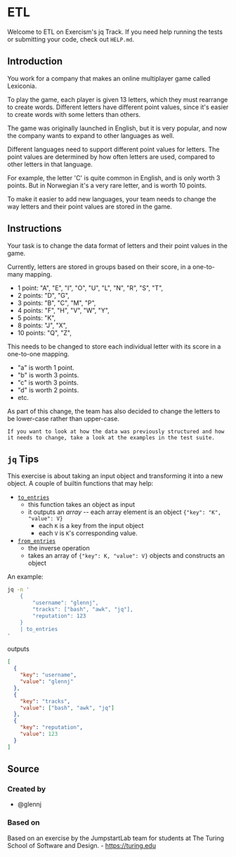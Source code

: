 # ETL

Welcome to ETL on Exercism's jq Track.
If you need help running the tests or submitting your code, check out `HELP.md`.

## Introduction

You work for a company that makes an online multiplayer game called Lexiconia.

To play the game, each player is given 13 letters, which they must rearrange to create words.
Different letters have different point values, since it's easier to create words with some letters than others.

The game was originally launched in English, but it is very popular, and now the company wants to expand to other languages as well.

Different languages need to support different point values for letters.
The point values are determined by how often letters are used, compared to other letters in that language.

For example, the letter 'C' is quite common in English, and is only worth 3 points.
But in Norwegian it's a very rare letter, and is worth 10 points.

To make it easier to add new languages, your team needs to change the way letters and their point values are stored in the game.

## Instructions

Your task is to change the data format of letters and their point values in the game.

Currently, letters are stored in groups based on their score, in a one-to-many mapping.

- 1 point: "A", "E", "I", "O", "U", "L", "N", "R", "S", "T",
- 2 points: "D", "G",
- 3 points: "B", "C", "M", "P",
- 4 points: "F", "H", "V", "W", "Y",
- 5 points: "K",
- 8 points: "J", "X",
- 10 points: "Q", "Z",

This needs to be changed to store each individual letter with its score in a one-to-one mapping.

- "a" is worth 1 point.
- "b" is worth 3 points.
- "c" is worth 3 points.
- "d" is worth 2 points.
- etc.

As part of this change, the team has also decided to change the letters to be lower-case rather than upper-case.

~~~~exercism/note
If you want to look at how the data was previously structured and how it needs to change, take a look at the examples in the test suite.
~~~~

## `jq` Tips

This exercise is about taking an input object and transforming it into a new object.
A couple of builtin functions that may help:

- [`to_entries`][x_entries]
  - this function takes an object as input
  - it outputs an _array_ -- each array element is an object `{"key": "K", "value": V}`
    - each `K` is a key from the input object
    - each `V` is `K`'s corresponding value.
- [`from_entries`][x_entries]
  - the inverse operation
  - takes an array of `{"key": K, "value": V}` objects and constructs an object

An example:

```sh
jq -n '
    {
        "username": "glennj",
        "tracks": ["bash", "awk", "jq"],
        "reputation": 123
    }
    | to_entries
'
```

outputs

```json
[
  {
    "key": "username",
    "value": "glennj"
  },
  {
    "key": "tracks",
    "value": ["bash", "awk", "jq"]
  },
  {
    "key": "reputation",
    "value": 123
  }
]
```

[x_entries]: https://stedolan.github.io/jq/manual/v1.6/#to_entries,from_entries,with_entries

## Source

### Created by

- @glennj

### Based on

Based on an exercise by the JumpstartLab team for students at The Turing School of Software and Design. - https://turing.edu